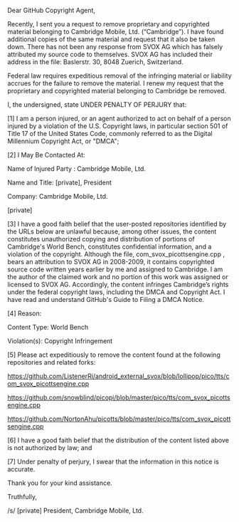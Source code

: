 Dear GitHub Copyright Agent,

Recently, I sent you a request to remove proprietary and copyrighted
material belonging to Cambridge Mobile, Ltd. (“Cambridge”). I have
found additional copies of the same material and request that it also be
taken down. There has not been any response from SVOX AG which has
falsely attributed my source code to themselves. SVOX AG has included
their address in the file: Baslerstr. 30, 8048 Zuerich, Switzerland.

Federal law requires expeditious removal of the infringing material or
liability accrues for the failure to remove the material. I renew my
request that the proprietary and copyrighted material belonging to
Cambridge be removed.

I, the undersigned, state UNDER PENALTY OF PERJURY that:

[1] I am a person injured, or an agent authorized to act on behalf of a
person injured by a violation of the U.S. Copyright laws, in particular
section 501 of Title 17 of the United States Code, commonly referred to
as the Digital Millennium Copyright Act, or "DMCA";

[2] I May Be Contacted At:

Name of Injured Party : Cambridge Mobile, Ltd.

Name and Title: [private], President

Company: Cambridge Mobile, Ltd.

[private]

[3] I have a good faith belief that the user-posted repositories
identified by the URLs below are unlawful because, among other issues,
the content constitutes unauthorized copying and distribution of
portions of Cambridge's World Bench, constitutes confidential
information, and a violation of the copyright. Although the file,
com_svox_picottsengine.cpp , bears an attribution to SVOX AG in
2008-2009, it contains copyrighted source code written years earlier by
me and assigned to Cambridge. I am the author of the claimed work and
no portion of this work was assigned or licensed to SVOX AG.
Accordingly, the content infringes Cambridge’s rights under the federal
copyright laws, including the DMCA and Copyright Act. I have read and
understand GitHub's Guide to Filing a DMCA Notice.

[4] Reason:

Content Type: World Bench

Violation(s): Copyright Infringement

[5] Please act expeditiously to remove the content found at the
following repositories and related forks:

https://github.com/ListenerRi/android_external_svox/blob/lollipop/pico/tts/com_svox_picottsengine.cpp

https://github.com/snowblind/picopi/blob/master/pico/tts/com_svox_picottsengine.cpp

https://github.com/NortonAhu/picotts/blob/master/pico/tts/com_svox_picottsengine.cpp

[6] I have a good faith belief that the distribution of the content
listed above is not authorized by law; and

[7] Under penalty of perjury, I swear that the information in this
notice is accurate.

Thank you for your kind assistance.

Truthfully,

/s/ [private] President, Cambridge Mobile, Ltd.
